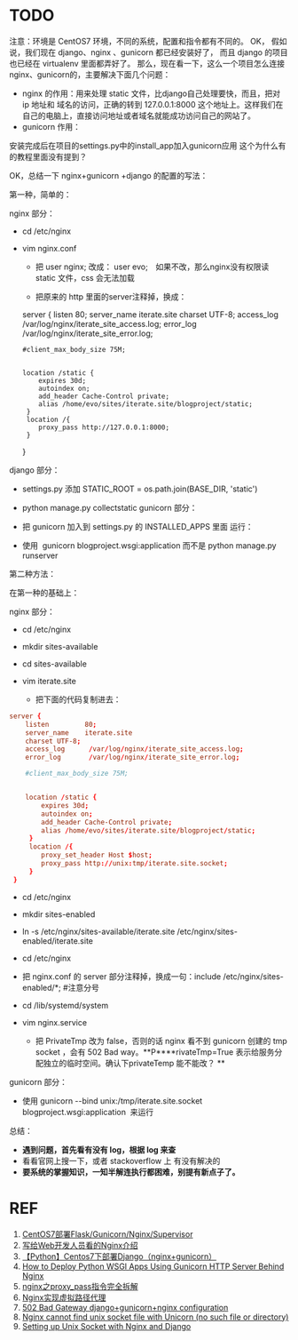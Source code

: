# TODO





注意：环境是 CentOS7 环境，不同的系统，配置和指令都有不同的。
OK，
假如说，我们现在 django、nginx 、gunicorn 都已经安装好了，
而且 django 的项目也已经在 virtualenv 里面都弄好了。
那么，现在看一下，这么一个项目怎么连接nginx、gunicorn的，主要解决下面几个问题：

* nginx 的作用：用来处理 static 文件，比django自己处理要快，而且，把对 ip 地址和 域名的访问，正确的转到 127.0.0.1:8000 这个地址上。这样我们在自己的电脑上，直接访问地址或者域名就能成功访问自己的网站了。
* gunicorn 作用：


安装完成后在项目的settings.py中的install_app加入gunicorn应用 这个为什么有的教程里面没有提到？





OK，总结一下 nginx+gunicorn +django 的配置的写法：

第一种，简单的：

nginx 部分：


  * cd /etc/nginx

  * vim nginx.conf


    * 把 user nginx; 改成： user evo;　如果不改，那么nginx没有权限读 static 文件，css 会无法加载

    * 把原来的 http 里面的server注释掉，换成：


    server {
        listen         80;
        server_name    iterate.site
        charset UTF-8;
        access_log      /var/log/nginx/iterate_site_access.log;
        error_log       /var/log/nginx/iterate_site_error.log;

        #client_max_body_size 75M;


        location /static {
            expires 30d;
            autoindex on;
            add_header Cache-Control private;
            alias /home/evo/sites/iterate.site/blogproject/static;
         }
         location /{
            proxy_pass http://127.0.0.1:8000;
         }
     }








django 部分：
  * settings.py 添加 STATIC_ROOT = os.path.join(BASE_DIR, 'static')
  * python manage.py collectstatic
gunicorn 部分：
  * 把 gunicorn 加入到 settings.py 的 INSTALLED_APPS 里面
运行：


  * 使用  gunicorn blogproject.wsgi:application 而不是 python manage.py runserver


第二种方法：

在第一种的基础上：

nginx 部分：


  * cd /etc/nginx
  * mkdir sites-available
  * cd sites-available
  * vim iterate.site


    * 把下面的代码复制进去：

```conf
server {
    listen         80;
    server_name    iterate.site
    charset UTF-8;
    access_log      /var/log/nginx/iterate_site_access.log;
    error_log       /var/log/nginx/iterate_site_error.log;

    #client_max_body_size 75M;


    location /static {
        expires 30d;
        autoindex on;
        add_header Cache-Control private;
        alias /home/evo/sites/iterate.site/blogproject/static;
     }
     location /{
        proxy_set_header Host $host;
        proxy_pass http://unix:tmp/iterate.site.socket;
     }
 }
```








  * cd /etc/nginx

  * mkdir sites-enabled

  * ln -s /etc/nginx/sites-available/iterate.site /etc/nginx/sites-enabled/iterate.site

  * cd /etc/nginx

  * 把 nginx.conf 的 server 部分注释掉，换成一句：include /etc/nginx/sites-enabled/*; #注意分号

  * cd /lib/systemd/system

  * vim nginx.service


    * 把 PrivateTmp 改为 false，否则的话 nginx 看不到 gunicorn 创建的 tmp socket ，会有 502 Bad way。**P****rivateTmp=True 表示给服务分配独立的临时空间。确认下privateTemp 能不能改？ **





gunicorn 部分：


  * 使用 gunicorn --bind unix:/tmp/iterate.site.socket blogproject.wsgi:application  来运行




总结：


  * **遇到问题，首先看有没有 log，根据 log 来查**
  * 看看官网上搜一下，或者 stackoverflow 上 有没有解决的
  * **要系统的掌握知识，一知半解连执行都困难，别提有新点子了。**











# REF

1. [CentOS7部署Flask/Gunicorn/Nginx/Supervisor](http://www.madmalls.com/blog/post/deploy-flask-gunicorn-nginx-supervisor-on-centos7/)
2. [写给Web开发人员看的Nginx介绍](https://fraserxu.me/2013/06/22/Nginx-for-developers/)
3. [【Python】Centos7下部署Django（nginx+gunicorn）](https://blog.csdn.net/ns2250225/article/details/54952378)
4. [How to Deploy Python WSGI Apps Using Gunicorn HTTP Server Behind Nginx](https://www.digitalocean.com/community/tutorials/how-to-deploy-python-wsgi-apps-using-gunicorn-http-server-behind-nginx)
5. [nginx之proxy_pass指令完全拆解](https://my.oschina.net/foreverich/blog/1512304)
6. [Nginx实现虚拟路径代理](http://www.ywnds.com/?p=9613)
7. [502 Bad Gateway django+gunicorn+nginx configuration](https://stackoverflow.com/questions/34799276/502-bad-gateway-djangogunicornnginx-configuration?rq=1)
8. [Nginx cannot find unix socket file with Unicorn (no such file or directory)](https://stackoverflow.com/questions/22272943/nginx-cannot-find-unix-socket-file-with-unicorn-no-such-file-or-directory)
9. [Setting up Unix Socket with Nginx and Django](https://stackoverflow.com/questions/28856878/setting-up-unix-socket-with-nginx-and-django)
